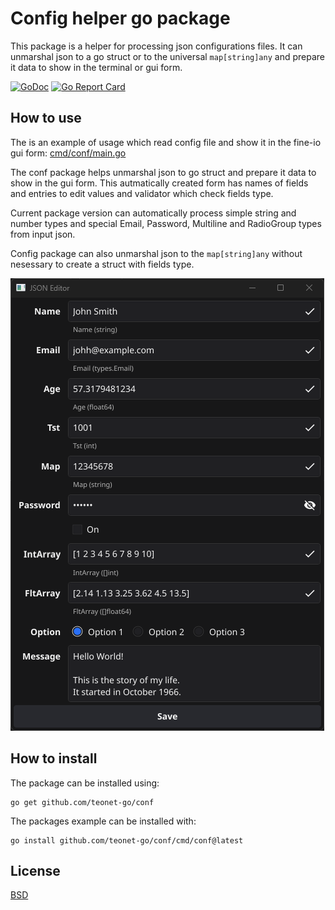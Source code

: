 # Config helper go package

This package is a helper for processing json configurations files.
It can unmarshal json to a go struct or to the universal `map[string]any` and prepare it data to show in the terminal or gui form.

[![GoDoc](https://godoc.org/github.com/teonet-go/conf?status.svg)](https://godoc.org/github.com/teonet-go/conf/)
[![Go Report Card](https://goreportcard.com/badge/github.com/teonet-go/conf)](https://goreportcard.com/report/github.com/teonet-go/conf)

## How to use

The is an example of usage which read config file and show it in the fine-io gui form: [cmd/conf/main.go](cmd/conf/main.go)

The conf package helps unmarshal json to go struct and prepare it data to show in the gui form. This autmatically created form has names of fields and entries to edit values and validator which check fields type.

Current package version can automatically process simple string and number types and special Email, Password, Multiline and RadioGroup types from input json.

Config package can also unmarshal json to the `map[string]any` without nesessary to create a struct with fields type.

![Conf](conf.png)

## How to install

The package can be installed using:

```shell
go get github.com/teonet-go/conf
```

The packages example can be installed with:

```shell
go install github.com/teonet-go/conf/cmd/conf@latest
```

## License

[BSD](LICENSE)
